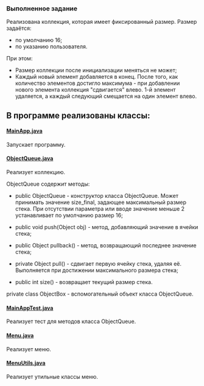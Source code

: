 ### Выполненное задание
Реализована коллекция, которая имеет фиксированный размер.
Размер задаётся:
+ по умолчанию 16;
+ по указанию пользователя.

При этом:
* Размер коллекции после инициализации меняться не может;
* Каждый новый элемент добавляется в конец. После того, как количество элементов достигло максимума - при добавлении нового элемента коллекция "сдвигается" влево. 1-й элемент удаляется, а каждый следующий смещается на один элемент влево.

## В программе реализованы классы: 


#### [MainApp.java](https://github.com/Flarefibber/Bitbucket2/blob/master/HW_02_2/MainApp.java)

  Запускает программу.

#### [ObjectQueue.java](https://github.com/Flarefibber/Bitbucket2/blob/master/HW_02_2/ObjectQueue.java)

  Реализует коллекцию.
  
  ObjectQueue содержит методы:
  
  + public ObjectQueue - конструктор класса ObjectQueue. Может принимать значение size_final, задающее максимальный размер стека. При отсутствии параметра или вводе значение меньше 2 устанавливает по умолчанию размер 16;
  
  + public void push(Object obj) - метод, добавляющий значение в ячейки стека;
  
  + public Object pullback() - метод, возвращающий последнее значение стека;
  
  + private Object pull() - сдвигает первую ячейку стека, удаляя её. Выполняется при достижении максимального размера стека;
  
  + public int size() - возвращает текущий размер стека.
  
  private class ObjectBox - вспомогательный объект класса ObjectQueue. 

#### [MainAppTest.java](https://github.com/Flarefibber/Bitbucket2/blob/master/HW_02_2/MainAppTest.java)

  Реализует тест для методов класса ObjectQueue.

#### [Menu.java](https://github.com/Flarefibber/Bitbucket2/blob/master/HW_02_2/MainAppTest.java)

  Реализует меню.
  
#### [MenuUtils.java](https://github.com/Flarefibber/Bitbucket2/blob/master/HW_02_2/MainAppTest.java)

  Реализует утильные классы меню.

